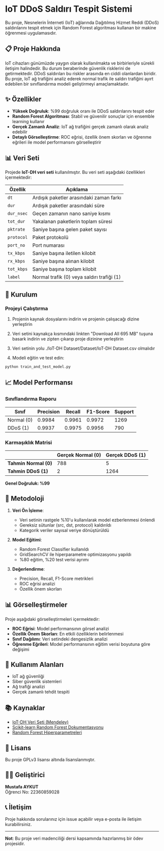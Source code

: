 # IoT DDoS Saldırı Tespit Sistemi

Bu proje, Nesnelerin İnterneti (IoT) ağlarında Dağıtılmış Hizmet Reddi (DDoS) saldırılarını tespit etmek için Random Forest algoritması kullanan bir makine öğrenmesi uygulamasıdır.

## 📋 Proje Hakkında

IoT cihazları günümüzde yaygın olarak kullanılmakta ve birbirleriyle sürekli iletişim halindedir. Bu durum beraberinde güvenlik risklerini de getirmektedir. DDoS saldırıları bu riskler arasında en ciddi olanlardan biridir. Bu proje, IoT ağ trafiğini analiz ederek normal trafik ile saldırı trafiğini ayırt edebilen bir sınıflandırma modeli geliştirmeyi amaçlamaktadır.

## ✨ Özellikler

- **Yüksek Doğruluk**: %99 doğruluk oranı ile DDoS saldırılarını tespit eder
- **Random Forest Algoritması**: Stabil ve güvenilir sonuçlar için ensemble learning kullanır
- **Gerçek Zamanlı Analiz**: IoT ağ trafiğini gerçek zamanlı olarak analiz edebilir
- **Detaylı Görselleştirme**: ROC eğrisi, özellik önem skorları ve öğrenme eğrileri ile model performansını görselleştirir

## 📊 Veri Seti

Projede **IoT-DH veri seti** kullanılmıştır. Bu veri seti aşağıdaki özellikleri içermektedir:

| Özellik | Açıklama |
|---------|----------|
| `dt` | Ardışık paketler arasındaki zaman farkı |
| `dur` | Ardışık paketler arasındaki süre |
| `dur_nsec` | Geçen zamanın nano saniye kısmı |
| `tot_dur` | Yakalanan paketlerin toplam süresi |
| `pktrate` | Saniye başına gelen paket sayısı |
| `protocol` | Paket protokolü |
| `port_no` | Port numarası |
| `tx_kbps` | Saniye başına iletilen kilobit |
| `rx_kbps` | Saniye başına alınan kilobit |
| `tot_kbps` | Saniye başına toplam kilobit |
| `label` | Normal trafik (0) veya saldırı trafiği (1) |

## 🚀 Kurulum

### Projeyi Çalıştırma

1. Projenin kaynak dosyalarını indirin ve projenin çalışacağı dizine yerleştirin

2. Veri setini kaynakça kısmındaki linkten "Download All 695 MB" tuşuna basark indirin ve zipten çıkarıp proje dizinine yerleştirin

3. Veri setinin yolu ./IoT-DH Dataset/Dataset/IoT-DH Dataset.csv olmalıdır

4. Modeli eğitin ve test edin:
```bash
python train_and_test_model.py
```

## 📈 Model Performansı

### Sınıflandırma Raporu

| Sınıf | Precision | Recall | F1-Score | Support |
|-------|-----------|--------|----------|---------|
| Normal (0) | 0.9984 | 0.9961 | 0.9972 | 1269 |
| DDoS (1) | 0.9937 | 0.9975 | 0.9956 | 790 |

### Karmaşıklık Matrisi

|  | Gerçek Normal (0) | Gerçek DDoS (1) |
|--|-------------------|-----------------|
| **Tahmin Normal (0)** | 788 | 5 |
| **Tahmin DDoS (1)** | 2 | 1264 |

**Genel Doğruluk: %99**

## 🔧 Metodoloji

1. **Veri Ön İşleme**:
   - Veri setinin rastgele %10'u kullanılarak model ezberlenmesi önlendi
   - Gereksiz sütunlar (src, dst, protocol) kaldırıldı
   - Kategorik veriler sayısal veriye dönüştürüldü

2. **Model Eğitimi**:
   - Random Forest Classifier kullanıldı
   - GridSearchCV ile hiperparametre optimizasyonu yapıldı
   - %80 eğitim, %20 test verisi ayrımı

3. **Değerlendirme**:
   - Precision, Recall, F1-Score metrikleri
   - ROC eğrisi analizi
   - Özellik önem skorları

## 📊 Görselleştirmeler

Proje aşağıdaki görselleştirmeleri içermektedir:

- **ROC Eğrisi**: Model performansının görsel analizi
- **Özellik Önem Skorları**: En etkili özelliklerin belirlenmesi
- **Sınıf Dağılımı**: Veri setindeki dengesizlik analizi
- **Öğrenme Eğrileri**: Model performansının eğitim verisi boyutuna göre değişimi

## 🎯 Kullanım Alanları

- IoT ağ güvenliği
- Siber güvenlik sistemleri
- Ağ trafiği analizi
- Gerçek zamanlı tehdit tespiti

## 📚 Kaynaklar

- [IoT-DH Veri Seti (Mendeley)](https://data.mendeley.com/datasets/8dns3xbckv/1)
- [Scikit-learn Random Forest Dokumentasyonu](https://scikit-learn.org/stable/modules/generated/sklearn.ensemble.RandomForestClassifier.html)
- [Random Forest Hiperparametreleri](https://www.geeksforgeeks.org/hyperparameters-of-random-forest-classifier/)

## 📝 Lisans

Bu proje GPLv3 lisansı altında lisanslanmıştır.

## 👨‍💻 Geliştirici

**Mustafa AYKUT**  
Öğrenci No: 22360859028




## 📞 İletişim

Proje hakkında sorularınız için issue açabilir veya e-posta ile iletişim kurabilirsiniz.

---

**Not**: Bu proje veri madenciliği dersi kapsamında hazırlanmış bir ödev projesidir.

